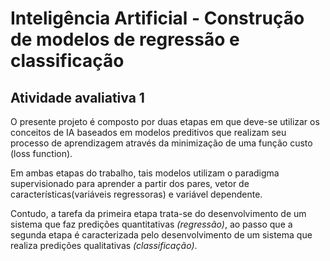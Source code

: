 # Inteligência Artificial - Construção de modelos de regressão e classificação
## Atividade avaliativa 1

O presente projeto é composto por duas etapas em que deve-se utilizar os conceitos de IA baseados em modelos
preditivos que realizam seu processo de aprendizagem através da minimização de uma função custo (loss
function). 

Em ambas etapas do trabalho, tais modelos utilizam o paradigma supervisionado para aprender
a partir dos pares, vetor de características(variáveis regressoras) e variável dependente. 

Contudo, a tarefa da primeira etapa trata-se do desenvolvimento de um sistema que faz predições quantitativas *(regressão)*,
ao passo que a segunda etapa é caracterizada pelo desenvolvimento de um sistema que realiza predições
qualitativas *(classificação)*.
